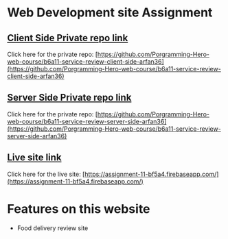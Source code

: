 # Web Development site Assignment

## [Client Side Private repo link](https://github.com/Porgramming-Hero-web-course/b6a11-service-review-client-side-arfan36)

Click here for the private repo: [https://github.com/Porgramming-Hero-web-course/b6a11-service-review-client-side-arfan36](https://github.com/Porgramming-Hero-web-course/b6a11-service-review-client-side-arfan36)

## [Server Side Private repo link](https://github.com/Porgramming-Hero-web-course/b6a11-service-review-server-side-arfan36)

Click here for the private repo: [https://github.com/Porgramming-Hero-web-course/b6a11-service-review-server-side-arfan36](https://github.com/Porgramming-Hero-web-course/b6a11-service-review-server-side-arfan36)

## [Live site link](https://assignment-11-bf5a4.firebaseapp.com/)

Click here for the live site: [https://assignment-11-bf5a4.firebaseapp.com/](https://assignment-11-bf5a4.firebaseapp.com/)

# Features on this website

* Food delivery review site
